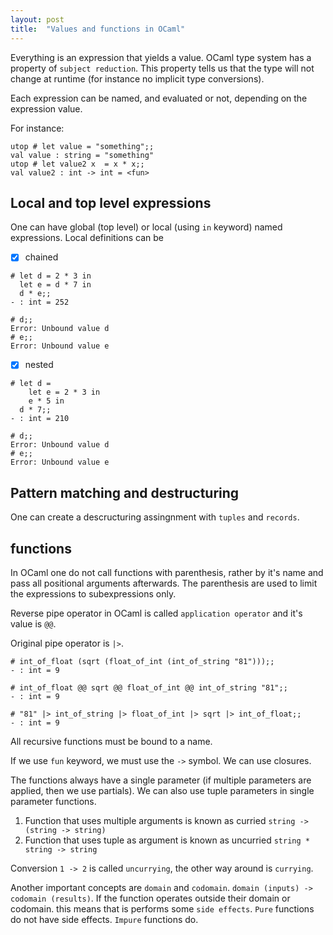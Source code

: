 ```yaml
---
layout: post
title:  "Values and functions in OCaml"
---
```


Everything is an expression that yields a value. OCaml type system has a property of `subject reduction`.
This property tells us that the type will not change at runtime (for instance no implicit type conversions).

Each expression can be named, and evaluated or not, depending on the expression value.

For instance:

```{OCaml}
utop # let value = "something";;
val value : string = "something"
utop # let value2 x  = x * x;;
val value2 : int -> int = <fun>

```

## Local and top level expressions

One can have global (top level) or local (using `in` keyword) named expressions. Local definitions can be

- [x] chained

```{OCaml}
# let d = 2 * 3 in
  let e = d * 7 in
  d * e;;
- : int = 252

# d;;
Error: Unbound value d
# e;;
Error: Unbound value e
```

- [x] nested

```{OCaml}
# let d =
    let e = 2 * 3 in
    e * 5 in
  d * 7;;
- : int = 210

# d;;
Error: Unbound value d
# e;;
Error: Unbound value e
```

## Pattern matching and destructuring

One can create a descructuring assingnment with `tuples` and `records`.

## functions

In OCaml one do not call functions with parenthesis, rather by it's name and pass all positional arguments afterwards.
The parenthesis are used to limit the expressions to subexpressions only.

Reverse pipe operator in OCaml is called `application operator` and it's value is `@@`.

Original pipe operator is `|>`.

```{OCaml}
# int_of_float (sqrt (float_of_int (int_of_string "81")));;
- : int = 9

# int_of_float @@ sqrt @@ float_of_int @@ int_of_string "81";;
- : int = 9

# "81" |> int_of_string |> float_of_int |> sqrt |> int_of_float;;
- : int = 9
```

All recursive functions must be bound to a name.

If we use `fun` keyword, we must use the `->` symbol. 
We can use closures.

The functions always have a single parameter (if multiple parameters are applied, then we use partials).
We can also use tuple parameters in single parameter functions. 

1. Function that uses multiple arguments is known as curried `string -> (string -> string)`
2. Function that uses tuple as argument is known as uncurried `string * string -> string`

Conversion `1 -> 2` is called `uncurrying`, the other way around is `currying`.

Another important concepts are `domain` and `codomain`.
`domain (inputs) -> codomain (results)`. If the function operates outside their domain or codomain.
this means that is performs some `side effects`. `Pure` functions do not have side effects. `Impure` functions
do.
